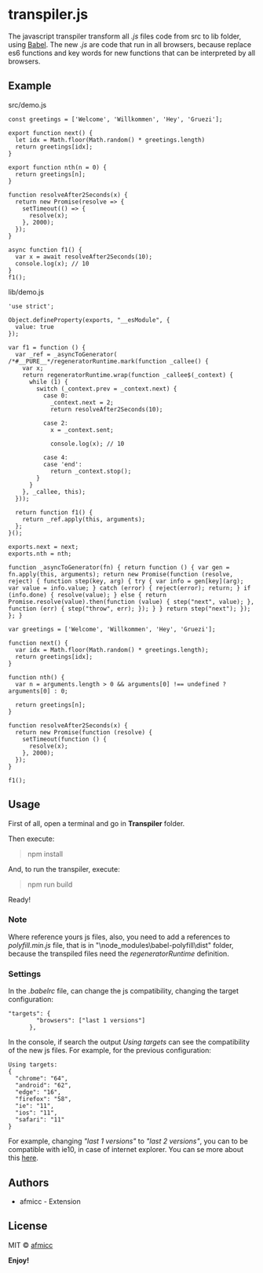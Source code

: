 # transpiler.js

The javascript transpiler transform all *.js* files code from src to lib folder, using [Babel](https://babeljs.io/). The new *.js* are code that run in all browsers, because replace es6 functions and key words for new functions that can be interpreted by all browsers.

## Example

src/demo.js

```
const greetings = ['Welcome', 'Willkommen', 'Hey', 'Gruezi'];

export function next() {
  let idx = Math.floor(Math.random() * greetings.length)
  return greetings[idx];
}

export function nth(n = 0) {
  return greetings[n];
}

function resolveAfter2Seconds(x) {
  return new Promise(resolve => {
    setTimeout(() => {
      resolve(x);
    }, 2000);
  });
}

async function f1() {
  var x = await resolveAfter2Seconds(10);
  console.log(x); // 10
}
f1();

```

lib/demo.js

```
'use strict';

Object.defineProperty(exports, "__esModule", {
  value: true
});

var f1 = function () {
  var _ref = _asyncToGenerator( /*#__PURE__*/regeneratorRuntime.mark(function _callee() {
    var x;
    return regeneratorRuntime.wrap(function _callee$(_context) {
      while (1) {
        switch (_context.prev = _context.next) {
          case 0:
            _context.next = 2;
            return resolveAfter2Seconds(10);

          case 2:
            x = _context.sent;

            console.log(x); // 10

          case 4:
          case 'end':
            return _context.stop();
        }
      }
    }, _callee, this);
  }));

  return function f1() {
    return _ref.apply(this, arguments);
  };
}();

exports.next = next;
exports.nth = nth;

function _asyncToGenerator(fn) { return function () { var gen = fn.apply(this, arguments); return new Promise(function (resolve, reject) { function step(key, arg) { try { var info = gen[key](arg); var value = info.value; } catch (error) { reject(error); return; } if (info.done) { resolve(value); } else { return Promise.resolve(value).then(function (value) { step("next", value); }, function (err) { step("throw", err); }); } } return step("next"); }); }; }

var greetings = ['Welcome', 'Willkommen', 'Hey', 'Gruezi'];

function next() {
  var idx = Math.floor(Math.random() * greetings.length);
  return greetings[idx];
}

function nth() {
  var n = arguments.length > 0 && arguments[0] !== undefined ? arguments[0] : 0;

  return greetings[n];
}

function resolveAfter2Seconds(x) {
  return new Promise(function (resolve) {
    setTimeout(function () {
      resolve(x);
    }, 2000);
  });
}

f1();
```

## Usage
First of all, open a terminal and go in **Transpiler** folder.

Then execute:

> npm install

And, to run the transpiler, execute:

> npm run build

Ready!

### Note

Where reference yours js files, also, you need to add a references to *polyfill.min.js* file, that is in "\node_modules\babel-polyfill\dist" folder, because the transpiled files need the *regeneratorRuntime* definition.

### Settings

In the *.babelrc* file, can change the js compatibility, changing the target configuration:

```
"targets": {
        "browsers": ["last 1 versions"]
      },
```

In the console, if search the output *Using targets* can see the compatibility of the new js files. For example, for the previous configuration:
```
Using targets:
{
  "chrome": "64",
  "android": "62",
  "edge": "16",
  "firefox": "58",
  "ie": "11",
  "ios": "11",
  "safari": "11"
}
```

For example, changing *"last 1 versions"* to *"last 2 versions"*, you can to be compatible with ie10, in case of internet explorer. You can se more about this [here](https://babeljs.io/docs/plugins/preset-env/).


## Authors

* afmicc - Extension

## License
MIT © [afmicc](https://github.com/afmicc)

**Enjoy!**
